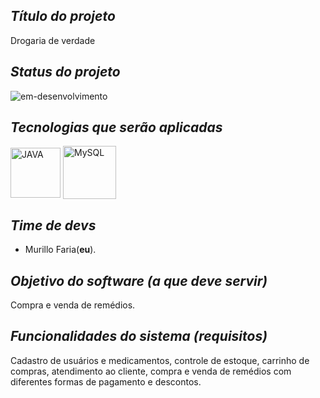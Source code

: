 ## *Título do projeto*
Drogaria de verdade

## *Status do projeto*
![em-desenvolvimento](https://github.com/murillofaria/uc15-PI/assets/137303558/ac93a21a-c07b-48c2-b62a-8f2690710e7e)

## *Tecnologias que serão aplicadas*
<div style = "display: inline_block">
<img height="80" widht="80" align="center" alt="JAVA" src="https://cdn.jsdelivr.net/gh/devicons/devicon/icons/java/java-original-wordmark.svg" />
<img height="85" widht="85" align="center" alt="MySQL" src="https://cdn.jsdelivr.net/gh/devicons/devicon/icons/mysql/mysql-original-wordmark.svg" />
</div>

## *Time de devs*
- Murillo Faria(**eu**).

## *Objetivo do software (a que deve servir)*
Compra e venda de remédios.

## *Funcionalidades do sistema (requisitos)*
Cadastro de usuários e medicamentos, controle de estoque, carrinho de compras, atendimento ao cliente, compra e venda de remédios com diferentes formas de pagamento e descontos.
